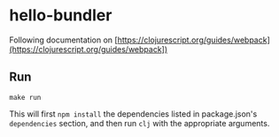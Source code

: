 # hello-bundler

Following documentation on [https://clojurescript.org/guides/webpack](https://clojurescript.org/guides/webpack])

## Run

```
make run
```
This will first `npm install` the dependencies listed in package.json's `dependencies` section, and then run `clj` with the appropriate arguments.


